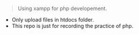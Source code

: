 > Using xampp for php developement.
  - Only upload files in htdocs folder.
  - This repo is just for recording the practice of php.
